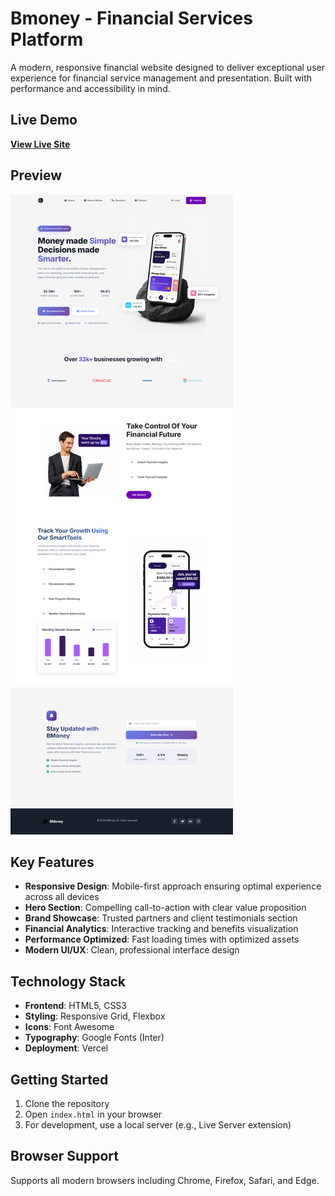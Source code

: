 # Bmoney - Financial Services Platform

A modern, responsive financial website designed to deliver exceptional user experience for financial service management and presentation. Built with performance and accessibility in mind.

## Live Demo

**[View Live Site](https://bmney-website-smh9.vercel.app/)**

## Preview

![Application Screenshot](images/screencapture-127-0-0-1-5500-index-html-2025-07-10-21_19_46.png)

## Key Features

- **Responsive Design**: Mobile-first approach ensuring optimal experience across all devices
- **Hero Section**: Compelling call-to-action with clear value proposition
- **Brand Showcase**: Trusted partners and client testimonials section
- **Financial Analytics**: Interactive tracking and benefits visualization
- **Performance Optimized**: Fast loading times with optimized assets
- **Modern UI/UX**: Clean, professional interface design

## Technology Stack

- **Frontend**: HTML5, CSS3
- **Styling**: Responsive Grid, Flexbox
- **Icons**: Font Awesome
- **Typography**: Google Fonts (Inter)
- **Deployment**: Vercel

## Getting Started

1. Clone the repository
2. Open `index.html` in your browser
3. For development, use a local server (e.g., Live Server extension)

## Browser Support

Supports all modern browsers including Chrome, Firefox, Safari, and Edge.
